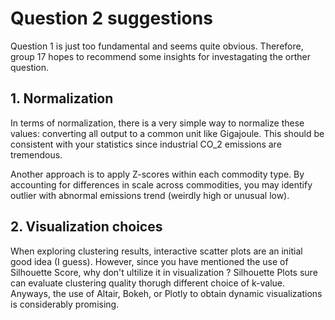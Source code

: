 # Question 2 suggestions

Question 1 is just too fundamental and seems quite obvious. Therefore, group 17 hopes to recommend some insights for investagating the orther question.

## 1. Normalization

In terms of normalization, there is a very simple way to normalize these values: converting all output to a common unit like Gigajoule. This should be consistent with your statistics since industrial CO_2 emissions are tremendous.

Another approach is to apply Z-scores within each commodity type. By accounting for differences in scale across commodities, you may identify outlier with abnormal emissions trend (weirdly high or unusual low).

## 2. Visualization choices

When exploring clustering results, interactive scatter plots are an initial good idea (I guess). However, since you have mentioned the use of Silhouette Score, why don't ultilize it in visualization ?  Silhouette Plots sure can evaluate clustering quality thorugh different choice of k-value. Anyways, the use of Altair, Bokeh, or Plotly to obtain dynamic visualizations is considerably promising.
